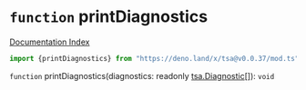 # `function` printDiagnostics

[Documentation Index](../README.md)

```ts
import {printDiagnostics} from "https://deno.land/x/tsa@v0.0.37/mod.ts"
```

`function` printDiagnostics(diagnostics: readonly [tsa.Diagnostic](../interface.Diagnostic/README.md)\[]): `void`

